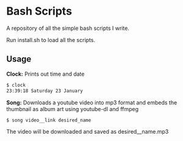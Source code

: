 # Bash Scripts
A repository of all the simple bash scripts I write. 

Run install.sh to load all the scripts. 

## Usage

**Clock:** Prints out time and date
~~~bash
$ clock
23:39:18 Saturday 23 January
~~~

**Song:** Downloads a youtube video into mp3 format and embeds the thumbnail as album art using youtube-dl and ffmpeg
~~~bash
$ song video__link desired_name
~~~
The video will be downloaded and saved as desired__name.mp3
